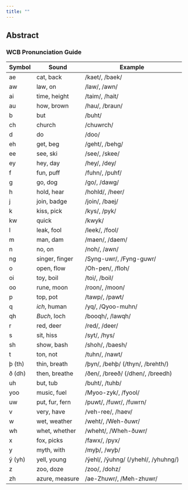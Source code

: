 ```yaml
---
title: ""
---
```



## Abstract

### WCB Pronunciation Guide

| Symbol | Sound          | Example                             |
| ------ | -------------- | ----------------------------------- |
| ae     | cat, back      | /kaet/, /baek/                      |
| aw     | law, on        | /law/, /awn/                        |
| ai     | time, height   | /taim/, /hait/                      |
| au     | how, brown     | /hau/, /braun/                      |
| b      | but            | /buht/                              |
| ch     | church         | /chuwrch/                           |
| d      | do             | /doo/                               |
| eh     | get, beg       | /geht/, /behg/                      |
| ee     | see, ski       | /see/, /skee/                       |
| ey     | hey, day       | /hey/, /dey/                        |
| f      | fun, puff      | /fuhn/, /puhf/                      |
| g      | go, dog        | /go/, /dawg/                        |
| h      | hold, hear     | /hohld/, /heer/                     |
| j      | join, badge    | /join/, /baej/                      |
| k      | kiss, pick     | /kys/, /pyk/                        |
| kw     | quick          | /kwyk/                              |
| l      | leak, fool     | /leek/, /fool/                      |
| m      | man, dam       | /maen/, /daem/                      |
| n      | no, on         | /noh/, /awn/                        |
| ng     | singer, finger | /Syng-uwr/, /Fyng-guwr/             |
| o      | open, flow     | /Oh-pen/, /floh/                    |
| oi     | toy, boil      | /toi/, /boil/                       |
| oo     | rune, moon     | /roon/, /moon/                      |
| p      | top, pot       | /tawp/, /pawt/                      |
| q      | _ich_, human   | /yq/, /Qyoo-muhn/                   |
| qh     | _Buch_, loch   | /booqh/, /lawqh/                    |
| r      | red, deer      | /red/, /deer/                       |
| s      | sit, hiss      | /syt/, /hys/                        |
| sh     | show, bash     | /shoh/, /baesh/                     |
| t      | ton, not       | /tuhn/, /nawt/                      |
| þ (th) | thin, breath   | /þyn/, /behþ/ (/thyn/, /brehth/)    |
| ð (dh) | then, breathe  | /ðen/, /breeð/ (/dhen/, /breedh)    |
| uh     | but, tub       | /buht/, /tuhb/                      |
| yoo    | music, fuel    | /Myoo-zyk/, /fyool/                 |
| uw     | put, fur, fern | /puwt/, /fuwr/, /fuwrn/             |
| v      | very, have     | /veh-ree/, /haev/                   |
| w      | wet, weather   | /weht/, /Weh-ðuwr/                  |
| wh     | whet, whether  | /wheht/, /Wheh-ðuwr/                |
| x      | fox, picks     | /fawx/, /pyx/                       |
| y      | myth, with     | /myþ/, /wyþ/                        |
| ỹ (yh) | yell, young    | /ỹehl/, /ỹuhng/ (/yhehl/, /yhuhng/) |
| z      | zoo, doze      | /zoo/, /dohz/                       |
| zh     | azure, measure | /ae-Zhuwr/, /Meh-zhuwr/             |
